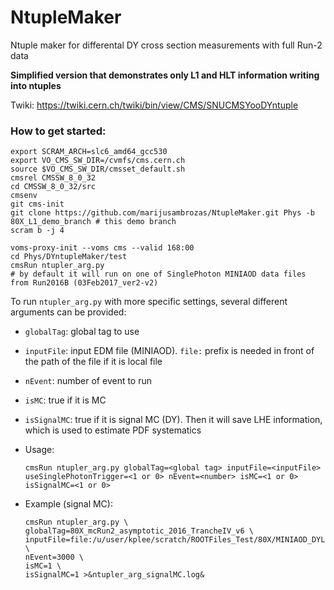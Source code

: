 # NtupleMaker
Ntuple maker for differental DY cross section measurements with full Run-2 data

**Simplified version that demonstrates only L1 and HLT information writing into ntuples**

Twiki: https://twiki.cern.ch/twiki/bin/view/CMS/SNUCMSYooDYntuple

### How to get started:
	export SCRAM_ARCH=slc6_amd64_gcc530
	export VO_CMS_SW_DIR=/cvmfs/cms.cern.ch
	source $VO_CMS_SW_DIR/cmsset_default.sh
	cmsrel CMSSW_8_0_32
	cd CMSSW_8_0_32/src
	cmsenv
	git cms-init
	git clone https://github.com/marijusambrozas/NtupleMaker.git Phys -b 80X_L1_demo_branch # this demo branch
	scram b -j 4

	voms-proxy-init --voms cms --valid 168:00
	cd Phys/DYntupleMaker/test
	cmsRun ntupler_arg.py
	# by default it will run on one of SinglePhoton MINIAOD data files from Run2016B (03Feb2017_ver2-v2)

To run `ntupler_arg.py` with more specific settings, several different arguments can be provided:
  * ```globalTag```: global tag to use
  * ```inputFile```: input EDM file (MINIAOD). ```file:``` prefix is needed in front of the path of the file if it is local file
  * ```nEvent```: number of event to run
  * ```isMC```: true if it is MC
  * ```isSignalMC```: true if it is signal MC (DY). Then it will save LHE information, which is used to estimate PDF systematics

* Usage:
  ```
  cmsRun ntupler_arg.py globalTag=<global tag> inputFile=<inputFile> useSinglePhotonTrigger=<1 or 0> nEvent=<number> isMC=<1 or 0> isSignalMC=<1 or 0>
  ```

* Example (signal MC):
    ```
    cmsRun ntupler_arg.py \
    globalTag=80X_mcRun2_asymptotic_2016_TrancheIV_v6 \
    inputFile=file:/u/user/kplee/scratch/ROOTFiles_Test/80X/MINIAOD_DYLL_M50toInf_Morind17.root \
    nEvent=3000 \
    isMC=1 \
    isSignalMC=1 >&ntupler_arg_signalMC.log&
    ```
